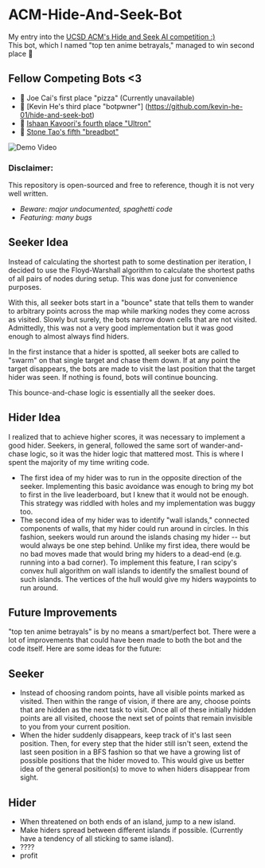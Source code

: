 # ACM-Hide-And-Seek-Bot
My entry into the [UCSD ACM's Hide and Seek AI competition :)](https://ai.acmucsd.com/tournaments/a0Zlpa/ranks)\
This bot, which I named "top ten anime betrayals," managed to win second place 🥈

## Fellow Competing Bots <3
* 🥇 Joe Cai's first place "pizza" (Currently unavailable)
* 🥉 [Kevin He's third place "botpwner"] (https://github.com/kevin-he-01/hide-and-seek-bot)
* 🎉 [Ishaan Kavoori's fourth place "Ultron"](https://github.com/ishaanharry/ACM-AI-Competition-HideAndSeek)
* 🎉 [Stone Tao's fifth "breadbot"](https://github.com/acmucsd/hide-and-seek-ai/tree/master/breadbot)



![Demo Video](assets/gameplay.gif)

### Disclaimer:
This repository is open-sourced and free to reference, though it is not very well written.
* *Beware: major undocumented, spaghetti code*
* *Featuring: many bugs*

## Seeker Idea
Instead of calculating the shortest path to some destination per iteration, I decided to use the Floyd-Warshall algorithm to calculate the shortest paths of all pairs of nodes during setup. This was done just for convenience purposes.

With this, all seeker bots start in a "bounce" state that tells them to wander to arbitrary points across the map while marking nodes they come across as visited. Slowly but surely, the bots narrow down cells that are not visited. Admittedly, this was not a very good implementation but it was good enough to almost always find hiders.

In the first instance that a hider is spotted, all seeker bots are called to "swarm" on that single target and chase them down. If at any point the target disappears, the bots are made to visit the last position that the target hider was seen. If nothing is found, bots will continue bouncing.

This bounce-and-chase logic is essentially all the seeker does.

## Hider Idea
I realized that to achieve higher scores, it was necessary to implement a good hider. Seekers, in general, followed the same sort of wander-and-chase logic, so it was the hider logic that mattered most. This is where I spent the majority of my time writing code.

* The first idea of my hider was to run in the opposite direction of the seeker. Implementing this basic avoidance was enough to bring my bot to first in the live leaderboard, but I knew that it would not be enough. This strategy was riddled with holes and my implementation was buggy too.
* The second idea of my hider was to identify "wall islands," connected components of walls, that my hider could run around in circles. In this fashion, seekers would run around the islands chasing my hider -- but would always be one step behind. Unlike my first idea, there would be no bad moves made that would bring my hiders to a dead-end (e.g. running into a bad corner). To implement this feature, I ran scipy's convex hull algorithm on wall islands to identify the smallest bound of such islands. The vertices of the hull would give my hiders waypoints to run around.

## Future Improvements
"top ten anime betrayals" is by no means a smart/perfect bot. There were a lot of improvements that could have been made to both the bot and the code itself. Here are some ideas for the future:

Seeker
-------
* Instead of choosing random points, have all visible points marked as visited. Then within the range of vision, if there are any, choose points that are hidden as the next task to visit. Once all of these initially hidden points are all visited, choose the next set of points that remain invisible to you from your current position.
* When the hider suddenly disappears, keep track of it's last seen position. Then, for every step that the hider still isn't seen, extend the last seen position in a BFS fashion so that we have a growing list of possible positions that the hider moved to. This would give us better idea of the general position(s) to move to when hiders disappear from sight.

Hider
-------
* When threatened on both ends of an island, jump to a new island.
* Make hiders spread between different islands if possible. (Currently have a tendency of all sticking to same island).
* ????
* profit





